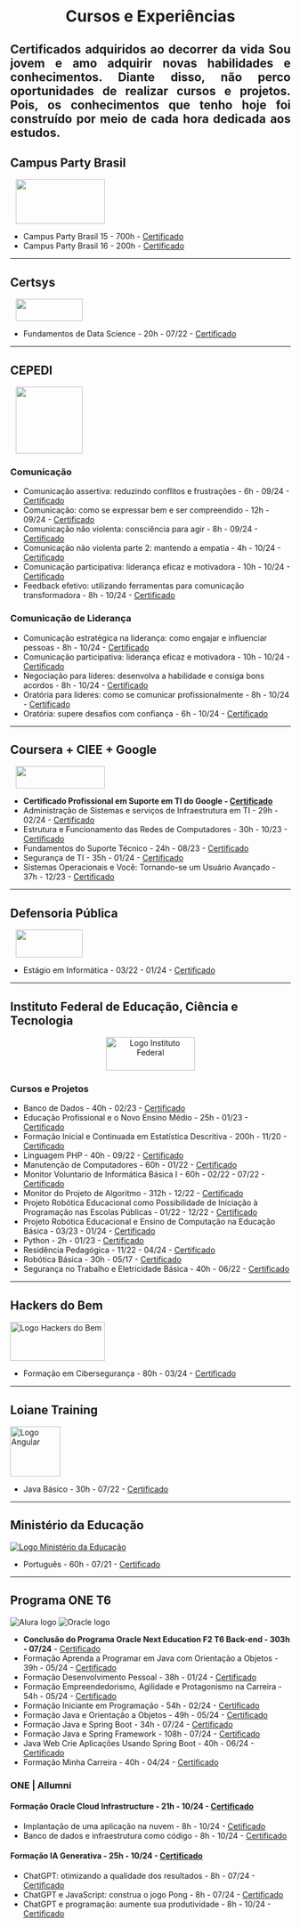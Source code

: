 <h1 align="center"> Cursos e Experiências </h1>

<h2 align="justify" >Certificados adquiridos ao decorrer da vida
 Sou jovem e amo adquirir novas habilidades e conhecimentos. Diante disso, não perco oportunidades de realizar cursos e projetos. Pois, os conhecimentos que tenho hoje foi construído por meio de cada hora dedicada aos estudos. </h2>


## Campus Party Brasil
        
<a href="https://brasil.campus-party.org/">
    <img src="https://brasil.campus-party.org/wp-content/uploads/2021/11/LOGO_CPBRASIL-GOUVEA_BRANCO_RGB.png" height="80" width="160" style="margin-left: 10px">
</a>   

- Campus Party Brasil 15 - 700h - [Certificado](./Certificados/Campus%20Party/Certificado%20Campus%20Party.pdf)
- Campus Party Brasil 16 - 200h - [Certificado](./Certificados/Campus%20Party/Certificado%20Campus%20Party%2016.pdf)

 
--- 


## Certsys

<a href="https://www.certsys.com.br/">
      <img src="https://static.wixstatic.com/media/cc5610_bd00077ed9314b59b8600729e9027de6~mv2.png/v1/fill/w_129,h_38,al_c,q_85,usm_0.66_1.00_0.01,enc_auto/logo-horizontal-sem-fundo-1000x2000px_ed.png" height="40" width="120" style="margin-left: 10px">
</a>    

- Fundamentos de Data Science - 20h - 07/22 - [Certificado](https://github.com/alan-nunes/Certificados/blob/main/Certificado%20Fundamentos%20de%20Data%20Science.pdf)

---

## CEPEDI

<a href="https://cepedi.org.br/">
  <img src="https://residenciatic18.cepedi.org.br/_next/static/media/cepedi.c74e81f1.png" heigth="40" width="120" style="margin-left:10px">
</a>

### Comunicação
- Comunicação assertiva: reduzindo conflitos e frustrações - 6h - 09/24 - [Certificado](https://github.com/alan-nunes/Certificados/blob/main/Certificado%20Comunica%C3%A7%C3%A3o%20assertiva%20reduzindo%20conflitos%20e%20frustra%C3%A7%C3%B5es.pdf)
- Comunicação: como se expressar bem e ser compreendido - 12h - 09/24 - [Certificado](https://github.com/alan-nunes/Certificados/blob/main/Certificado%20Comunica%C3%A7%C3%A3o%20como%20se%20expressar%20bem%20e%20ser%20compreendido.pdf)
- Comunicação não violenta: consciência para agir - 8h - 09/24 - [Certificado](https://github.com/alan-nunes/Certificados/blob/main/Certificado%20Comunica%C3%A7%C3%A3o%20n%C3%A3o%20violenta%20consci%C3%AAncia%20para%20agir.pdf)
- Comunicação não violenta parte 2: mantendo a empatia - 4h - 10/24 - [Certificado](https://github.com/alan-nunes/Certificados/blob/main/Certificado%20Comunica%C3%A7%C3%A3o%20n%C3%A3o%20violenta%20parte%202%20mantendo%20a%20empatia.pdf)
- Comunicação participativa: liderança eficaz e motivadora - 10h - 10/24 - [Certificado](https://github.com/alan-nunes/Certificados/blob/main/Certificado%20Comunica%C3%A7%C3%A3o%20participativa%20lideran%C3%A7a%20eficaz%20e%20motivadora.pdf)
- Feedback efetivo: utilizando ferramentas para comunicação transformadora - 8h - 10/24 - [Certificado](https://github.com/alan-nunes/Certificados/blob/main/Certificado%20Feedback%20efetivo%20utilizando%20ferramentas%20para%20comunica%C3%A7%C3%A3o%20transformadora.pdf)

### Comunicação de Liderança
- Comunicação estratégica na liderança: como engajar e influenciar pessoas - 8h - 10/24 - [Certificado](https://github.com/alan-nunes/Certificados/blob/main/Certificado%20Comunica%C3%A7%C3%A3o%20estrat%C3%A9gica%20na%20lideran%C3%A7a%20como%20engajar%20e%20influenciar%20pessoas.pdf)
- Comunicação participativa: liderança eficaz e motivadora - 10h - 10/24 - [Certificado](https://github.com/alan-nunes/Certificados/blob/main/Certificado%20Comunica%C3%A7%C3%A3o%20participativa%20lideran%C3%A7a%20eficaz%20e%20motivadora.pdf)
- Negociação para líderes: desenvolva a habilidade e consiga bons acordos - 8h - 10/24 - [Certificado](https://github.com/alan-nunes/Certificados/blob/main/Certificado%20Negocia%C3%A7%C3%A3o%20para%20l%C3%ADderes%20desenvolva%20a%20habilidade%20e%20consiga%20bons%20acordos.pdf)
- Oratória para líderes: como se comunicar profissionalmente - 8h - 10/24 - [Certificado](https://github.com/alan-nunes/Certificados/blob/main/Certificado%20Orat%C3%B3ria%20para%20l%C3%ADderes%20como%20se%20comunicar%20profissionalmente.pdf)
- Oratória: supere desafios com confiança - 6h - 10/24 - [Certificado](https://github.com/alan-nunes/Certificados/blob/main/Certificado%20Orat%C3%B3ria%20supere%20desafios%20com%20confian%C3%A7a.pdf)

--- 

## Coursera + CIEE + Google

<a href="https://www.coursera.org/">
   <img src="https://d3njjcbhbojbot.cloudfront.net/api/utilities/v1/imageproxy/https://coursera-university-assets.s3.amazonaws.com/e7/151f8a6d29490b8b5b1d3ef387eb82/removebg-preview.png?auto=format%2Ccompress&dpr=1&w=160&h=32" height="40" width="160" style="margin-left: 10px;">
</a>

- **Certificado Profissional em Suporte em TI do Google - [Certificado](https://github.com/alan-nunes/Certificados/blob/main/Certificado%20Suporte%20em%20TI%20do%20Google.pdf)**
- Administração de Sistemas e serviços de Infraestrutura em TI - 29h - 02/24 - [Certificado](https://github.com/alan-nunes/Certificados/blob/main/Certificado%20Administra%C3%A7%C3%A3o%20de%20Sistemas%20e%20Servi%C3%A7os%20de%20Infraestrutura%20de%20TI.pdf)
- Estrutura e Funcionamento das Redes de Computadores - 30h - 10/23 - [Certificado](https://github.com/alan-nunes/Certificados/blob/main/Certificado%20Estrutura%20e%20Funcionamento%20das%20Redes%20de%20Computadores.pdf)
- Fundamentos do Suporte Técnico - 24h - 08/23 - [Certificado](https://github.com/alan-nunes/Certificados/blob/main/Certificado%20Fundamentos%20de%20Suporte%20T%C3%A9cnico.pdf)
- Segurança de TI - 35h - 01/24 - [Certificado](https://github.com/alan-nunes/Certificados/blob/main/Certificado%20Seguran%C3%A7a%20de%20TI.pdf)
- Sistemas Operacionais e Você: Tornando-se um Usuário Avançado - 37h - 12/23 - [Certificado](https://github.com/alan-nunes/Certificados/blob/main/Certificado%20Sistemas%20Operacionais%20e%20Voc%C3%AA.pdf)
 

---

## Defensoria Pública
 <a href="https://www.defensoria.ba.def.br/">
            <img src="https://www.defensoria.ba.def.br/wp-content/themes/defensoria/imgs/logo.png" height="50" width="120" style="margin-left: 10px;">
 </a>    

 - Estágio em Informática - 03/22 - 01/24 - [Certificado](https://github.com/alan-nunes/Certificados/blob/main/Certificado%20Estagio%20Defensoria%20P%C3%BAblica.pdf)

---

## Instituto Federal de Educação, Ciência e Tecnologia

<div style="display: flex; align-items: center; justify-content: center; text-align: center;">
    <img src="https://portal.tco.ifsuldeminas.edu.br/images/Campus/marcaoficial/IntitutoFederal-aplica%C3%A7%C3%B5es-horizontais-02.png" height="60" width="160" alt="Logo Instituto Federal">
</div>

### Cursos e Projetos

- Banco de Dados - 40h - 02/23 - [Certificado](https://github.com/alan-nunes/Certificados/blob/main/Certificado%20Banco%20de%20Dados.pdf)
- Educação Profissional e o Novo Ensino Médio - 25h - 01/23 - [Certificado](https://github.com/alan-nunes/Certificados/blob/main/Certificado%20Educa%C3%A7%C3%A3o%20Profissional%20e%20o%20Novo%20Ensino%20M%C3%A9dio.pdf)
- Formação Inicial e Continuada em Estatística Descritiva - 200h - 11/20 - [Certificado](https://github.com/alan-nunes/Certificados/blob/main/Certificado%20Estatistica%2001.pdf)
- Linguagem PHP - 40h - 09/22 - [Certificado](https://github.com/alan-nunes/Certificados/blob/main/Certificado%20Linguagem%20PHP.pdf)
- Manutenção de Computadores - 60h - 01/22 - [Certificado](https://github.com/alan-nunes/Certificados/blob/main/Certificado%20Manuten%C3%A7%C3%A3o%20de%20Computadores.pdf)
- Monitor Voluntario de Informática Básica I - 60h - 02/22 - 07/22 - [Certificado](https://github.com/alan-nunes/Certificados/blob/main/Declara%C3%A7%C3%A3o%20Licenciatura%20Intercultural%20Ind%C3%ADgena.pdf)
- Monitor do Projeto de Algoritmo - 312h - 12/22 - [Certificado](https://github.com/alan-nunes/Certificados/blob/main/Certificado%20Monitoria%20Algoritmo.pdf)
- Projeto Robótica Educacional como Possibilidade de Iniciação à Programação nas Escolas Públicas - 01/22 - 12/22 - [Certificado](https://github.com/alan-nunes/Certificados/blob/main/Declara%C3%A7%C3%A3o%20Projeto%20Rob%C3%B3tica.pdf)
- Projeto Robótica Educacional e Ensino de Computação na Educação Básica - 03/23 - 01/24 - [Certificado](https://github.com/alan-nunes/Certificados/blob/main/Declara%C3%A7%C3%A3o%20Robotica%202023.pdf)
- Python - 2h - 01/23 - [Certificado](https://github.com/alan-nunes/Certificados/blob/main/Certificado%20%20Python.pdf)
- Residência Pedagógica - 11/22 - 04/24 - [Certificado](https://github.com/alan-nunes/Certificados/blob/main/Declara%C3%A7%C3%A3o%20Projeto%20Resid%C3%AAncia%20Pedag%C3%B3gica.pdf)
- Robótica Básica - 30h - 05/17 - [Certificado](https://github.com/alan-nunes/Certificados/blob/main/Certificado%20Rob%C3%B3tica%20B%C3%A1sica.pdf)
- Segurança no Trabalho e Eletricidade Básica - 40h - 06/22 - [Certificado](https://github.com/alan-nunes/Certificados/blob/main/Certificado%20Seguran%C3%A7a%20no%20Trabalho%20e%20Eletricidade%20B%C3%A1sica.pdf)

---


## Hackers do Bem

<a href="https://hackersdobem.org.br/">
    <img src="https://www.rnp.br/arquivos/2023-06/microsoftteams-image_33.png?VersionId=Xig2dtEriSRSc9Y_UHlTmh370mD.Q_z1" height="70" width="170" alt="Logo Hackers do Bem">
</a>

- Formação em Cibersegurança - 80h - 03/24 - [Certificado](https://github.com/alan-nunes/Certificados/blob/main/Certificado%20-%20Nivelamento%20-%20Forma%C3%A7%C3%A3o%20em%20Ciberseguran%C3%A7a.pdf)

---


## Loiane Training

<a href="https://loiane.training/">
    <img src="https://cdn.jsdelivr.net/gh/devicons/devicon@latest/icons/angular/angular-original.svg" height="90" width="90" alt="Logo Angular">
</a>

- Java Básico - 30h - 07/22 - [Certificado](https://github.com/alan-nunes/Certificados/blob/main/Certificado%20Java%20Basico.pdf)


---

## Ministério da Educação

[![Logo Ministério da Educação](https://avamec.mec.gov.br/assets/images/marca/footer/sistema.svg)](https://avamec.mec.gov.br/#/)

- Português - 60h - 07/21 - [Certificado](https://github.com/alan-nunes/Certificados/blob/main/Certificado%20Portugu%C3%AAs.pdf)

---


## Programa ONE T6

![Alura logo](https://cursos.alura.com.br/assets/images/logos/logo-alura.svg)
![Oracle logo](https://cdn2.gnarususercontent.com.br/1/1221562/b6256fa6-5fde-4cdd-a4a3-d33ebc90bb6c.png)

- **Conclusão do Programa Oracle Next Education F2 T6 Back-end - 303h - 07/24** - [Certificado](https://github.com/alan-nunes/Certificados/blob/main/Certificado%20Oracle%20Next%20Education%20F2%20T6%20Back-end.pdf)
- Formação Aprenda a Programar em Java com Orientação a Objetos - 39h - 05/24 - [Certificado](https://github.com/alan-nunes/Certificados/blob/main/Certificado%20Forma%C3%A7%C3%A3o%20Aprenda%20a%20programar%20em%20Java%20com%20Orienta%C3%A7%C3%A3o%20a%20Objetos.pdf)
- Formação Desenvolvimento Pessoal - 38h - 01/24 - [Certificado](https://github.com/alan-nunes/Certificados/blob/main/Certificado%20Forma%C3%A7%C3%A3o%20Desenvolvimento%20Pessoal%20T6%20-%20ONE.pdf)
- Formação Empreendedorismo, Agilidade e Protagonismo na Carreira - 54h - 05/24 - [Certificado](https://github.com/alan-nunes/Certificados/blob/main/Certificado%20Forma%C3%A7%C3%A3o%20Empreendedorismo%2C%20Agilidade%20e%20Protagonismo%20na%20Carreira.pdf)
- Formação Iniciante em Programação - 54h - 02/24 - [Certificado](https://github.com/alan-nunes/Certificados/blob/main/Certificado%20Forma%C3%A7%C3%A3o%20Iniciante%20em%20Programa%C3%A7%C3%A3o%20T6.pdf)
- Formação Java e Orientação a Objetos - 49h - 05/24 - [Certificado](https://github.com/alan-nunes/Certificados/blob/main/Certificado%20Forma%C3%A7%C3%A3o%20Java%20e%20Orienta%C3%A7%C3%A3o%20a%20Objetos.pdf)
- Formação Java e Spring Boot - 34h - 07/24 - [Certificado](https://github.com/alan-nunes/Certificados/blob/main/Certificado%20Forma%C3%A7%C3%A3o%20Java%20e%20Spring%20Boot.pdf)
- Formação Java e Spring Framework - 108h - 07/24 - [Certificado](https://github.com/alan-nunes/Certificados/blob/main/Certificado%20Forma%C3%A7%C3%A3o%20Java%20e%20Spring%20Framework.pdf)
- Java Web Crie Aplicações Usando Spring Boot - 40h - 06/24 - [Certificado](https://github.com/alan-nunes/Certificados/blob/main/Certificado%20Forma%C3%A7%C3%A3o%20Java%20Web%20Crie%20Aplica%C3%A7%C3%B5es%20Usando%20Spring%20Boot.pdf)
- Formação Minha Carreira - 40h - 04/24 - [Certificado](https://github.com/alan-nunes/Certificados/blob/main/Certificado%20Forma%C3%A7%C3%A3o%20Minha%20carreira%20T6.pdf)

### ONE | Allumni
#### Formação Oracle Cloud Infrastructure - 21h - 10/24 - [Certificado](https://github.com/alan-nunes/Certificados/blob/main/Certificado%20Oracle%20Cloud%20Infrastructure%20-%20ONE.pdf)
- Implantação de uma aplicação na nuvem - 8h - 10/24 - [Cetificado](https://github.com/alan-nunes/Certificados/blob/main/Oracle%20Cloud%20Infrastructure%20implanta%C3%A7%C3%A3o%20de%20uma%20aplica%C3%A7%C3%A3o%20na%20nuvem.pdf)
- Banco de dados e infraestrutura como código - 8h - 10/24 - [Certificado](https://github.com/alan-nunes/Certificados/blob/main/Banco%20de%20dados%20e%20infraestrutura%20como%20c%C3%B3digo.pdf)

#### Formação IA Generativa - 25h - 10/24 - [Certificado](https://github.com/alan-nunes/Certificados/blob/main/Certificado%20IA%20Generativa%20-%20ONE.pdf)
- ChatGPT: otimizando a qualidade dos resultados - 8h - 07/24 - [Certificado](https://github.com/alan-nunes/Certificados/blob/main/Certificado%20ChatGPT%20otimizando%20a%20qualidade%20dos%20resultados.pdf)
- ChatGPT e JavaScript: construa o jogo Pong - 8h - 07/24 - [Certificado](https://github.com/alan-nunes/Certificados/blob/main/Certificado%20ChatGPT%20e%20JavaScript%20construa%20o%20jogo%20Pong.pdf)
- ChatGPT e programação: aumente sua produtividade - 8h - 10/24 - [Certificado](https://github.com/alan-nunes/Certificados/blob/main/Certificado%20ChatGPT%20e%20programa%C3%A7%C3%A3o%20aumente%20sua%20produtividade.pdf)

